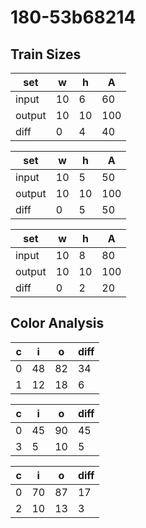 # 180-53b68214
## Train Sizes

|set|w|h|A|
|---|---|---|---|
|input|10|6|60|
|output|10|10|100|
|diff|0|4|40|


|set|w|h|A|
|---|---|---|---|
|input|10|5|50|
|output|10|10|100|
|diff|0|5|50|


|set|w|h|A|
|---|---|---|---|
|input|10|8|80|
|output|10|10|100|
|diff|0|2|20|


## Color Analysis

|c|i|o|diff|
|---|---|---|---|
|0|48|82|34|
|1|12|18|6|


|c|i|o|diff|
|---|---|---|---|
|0|45|90|45|
|3|5|10|5|


|c|i|o|diff|
|---|---|---|---|
|0|70|87|17|
|2|10|13|3|

